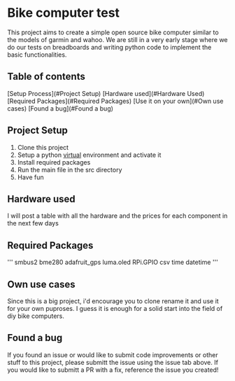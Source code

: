 # Bike computer test

This project aims to create a simple open source bike computer similar to the models of garmin and wahoo. We are still in a very early stage where we do our tests on breadboards and writing python code to implement the basic functionalities.

## Table of contents
[Setup Process](#Project Setup)
[Hardware used](#Hardware Used)
[Required Packages](#Required Packages)
[Use it on your own](#Own use cases)
[Found a bug](#Found a bug)

## Project Setup
1. Clone this project
2. Setup a python [virtual](https://docs.python.org/3/tutorial/venv.html) environment and activate it
3. Install required packages
4. Run the main file in the src directory
5. Have fun

## Hardware used
I will post a table with all the hardware and the prices for each component in the next few days
## Required Packages

'''
smbus2
bme280
adafruit\_gps
luma.oled
RPi.GPIO
csv
time
datetime
'''

## Own use cases
Since this is a big project, i'd encourage you to clone rename it and use it for your own puproses. I guess it is enough for a solid start into the field of diy bike computers.
## Found a bug
If you found an issue or would like to submit code improvements or other stuff to this project, please submitt the issue using the issue tab above. If you would like to submitt a PR with a fix, reference the issue you created!
